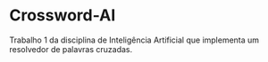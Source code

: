 # Crossword-AI
Trabalho 1 da disciplina de Inteligência Artificial que implementa um resolvedor de palavras cruzadas.
